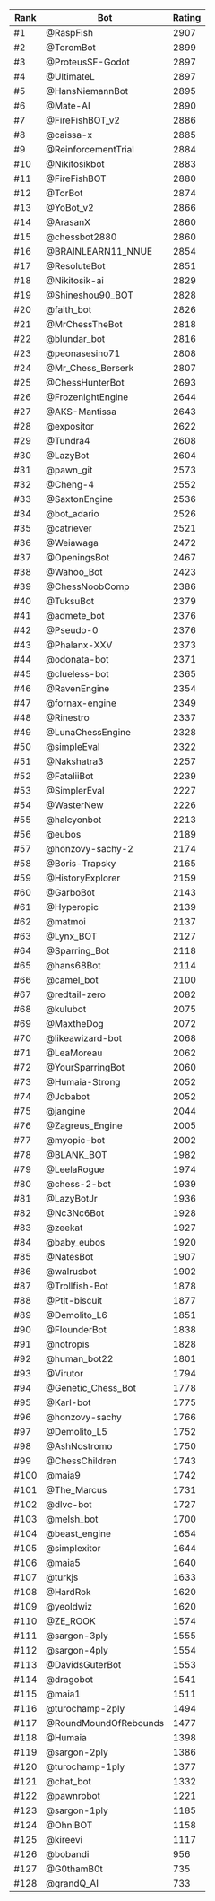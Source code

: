Rank|Bot|Rating
---|---|---
#1|@RaspFish|2907
#2|@ToromBot|2899
#3|@ProteusSF-Godot|2897
#4|@UltimateL|2897
#5|@HansNiemannBot|2895
#6|@Mate-AI|2890
#7|@FireFishBOT_v2|2886
#8|@caissa-x|2885
#9|@ReinforcementTrial|2884
#10|@Nikitosikbot|2883
#11|@FireFishBOT|2880
#12|@TorBot|2874
#13|@YoBot_v2|2866
#14|@ArasanX|2860
#15|@chessbot2880|2860
#16|@BRAINLEARN11_NNUE|2854
#17|@ResoluteBot|2851
#18|@Nikitosik-ai|2829
#19|@Shineshou90_BOT|2828
#20|@faith_bot|2826
#21|@MrChessTheBot|2818
#22|@blundar_bot|2816
#23|@peonasesino71|2808
#24|@Mr_Chess_Berserk|2807
#25|@ChessHunterBot|2693
#26|@FrozenightEngine|2644
#27|@AKS-Mantissa|2643
#28|@expositor|2622
#29|@Tundra4|2608
#30|@LazyBot|2604
#31|@pawn_git|2573
#32|@Cheng-4|2552
#33|@SaxtonEngine|2536
#34|@bot_adario|2526
#35|@catriever|2521
#36|@Weiawaga|2472
#37|@OpeningsBot|2467
#38|@Wahoo_Bot|2423
#39|@ChessNoobComp|2386
#40|@TuksuBot|2379
#41|@admete_bot|2376
#42|@Pseudo-0|2376
#43|@Phalanx-XXV|2373
#44|@odonata-bot|2371
#45|@clueless-bot|2365
#46|@RavenEngine|2354
#47|@fornax-engine|2349
#48|@Rinestro|2337
#49|@LunaChessEngine|2328
#50|@simpleEval|2322
#51|@Nakshatra3|2257
#52|@FataliiBot|2239
#53|@SimplerEval|2227
#54|@WasterNew|2226
#55|@halcyonbot|2213
#56|@eubos|2189
#57|@honzovy-sachy-2|2174
#58|@Boris-Trapsky|2165
#59|@HistoryExplorer|2159
#60|@GarboBot|2143
#61|@Hyperopic|2139
#62|@matmoi|2137
#63|@Lynx_BOT|2127
#64|@Sparring_Bot|2118
#65|@hans68Bot|2114
#66|@camel_bot|2100
#67|@redtail-zero|2082
#68|@kulubot|2075
#69|@MaxtheDog|2072
#70|@likeawizard-bot|2068
#71|@LeaMoreau|2062
#72|@YourSparringBot|2060
#73|@Humaia-Strong|2052
#74|@Jobabot|2052
#75|@jangine|2044
#76|@Zagreus_Engine|2005
#77|@myopic-bot|2002
#78|@BLANK_BOT|1982
#79|@LeelaRogue|1974
#80|@chess-2-bot|1939
#81|@LazyBotJr|1936
#82|@Nc3Nc6Bot|1928
#83|@zeekat|1927
#84|@baby_eubos|1920
#85|@NatesBot|1907
#86|@walrusbot|1902
#87|@Trollfish-Bot|1878
#88|@Ptit-biscuit|1877
#89|@Demolito_L6|1851
#90|@FlounderBot|1838
#91|@notropis|1828
#92|@human_bot22|1801
#93|@Virutor|1794
#94|@Genetic_Chess_Bot|1778
#95|@Karl-bot|1775
#96|@honzovy-sachy|1766
#97|@Demolito_L5|1752
#98|@AshNostromo|1750
#99|@ChessChildren|1743
#100|@maia9|1742
#101|@The_Marcus|1731
#102|@dlvc-bot|1727
#103|@melsh_bot|1700
#104|@beast_engine|1654
#105|@simplexitor|1644
#106|@maia5|1640
#107|@turkjs|1633
#108|@HardRok|1620
#109|@yeoldwiz|1620
#110|@ZE_ROOK|1574
#111|@sargon-3ply|1555
#112|@sargon-4ply|1554
#113|@DavidsGuterBot|1553
#114|@dragobot|1541
#115|@maia1|1511
#116|@turochamp-2ply|1494
#117|@RoundMoundOfRebounds|1477
#118|@Humaia|1398
#119|@sargon-2ply|1386
#120|@turochamp-1ply|1377
#121|@chat_bot|1332
#122|@pawnrobot|1221
#123|@sargon-1ply|1185
#124|@OhniBOT|1158
#125|@kireevi|1117
#126|@bobandi|956
#127|@G0thamB0t|735
#128|@grandQ_AI|733
